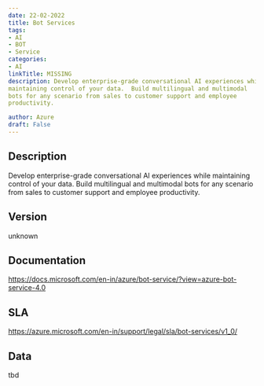 ```yaml
---
date: 22-02-2022
title: Bot Services
tags: 
- AI
- BOT
- Service
categories: 
- AI
linkTitle: MISSING
description: Develop enterprise-grade conversational AI experiences while
maintaining control of your data.  Build multilingual and multimodal
bots for any scenario from sales to customer support and employee
productivity.

author: Azure
draft: False
---
```


## Description

Develop enterprise-grade conversational AI experiences while
maintaining control of your data.  Build multilingual and multimodal
bots for any scenario from sales to customer support and employee
productivity.


## Version

unknown

## Documentation

https://docs.microsoft.com/en-in/azure/bot-service/?view=azure-bot-service-4.0

## SLA

https://azure.microsoft.com/en-in/support/legal/sla/bot-services/v1_0/

## Data

tbd
